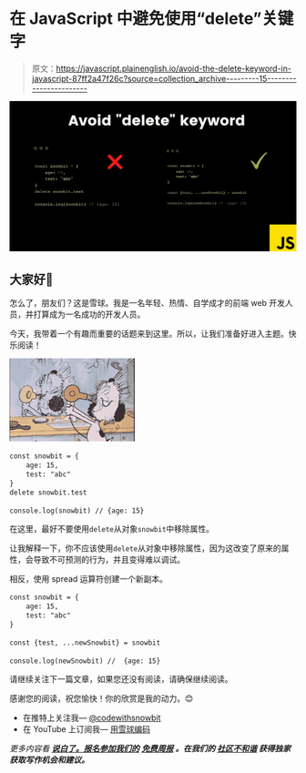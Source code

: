 # 在 JavaScript 中避免使用“delete”关键字

> 原文：<https://javascript.plainenglish.io/avoid-the-delete-keyword-in-javascript-87ff2a47f26c?source=collection_archive---------15----------------------->

![](img/2cd88d6b0766051e341806e59517c59b.png)

## 大家好👋

怎么了，朋友们？这是雪球。我是一名年轻、热情、自学成才的前端 web 开发人员，并打算成为一名成功的开发人员。

今天，我带着一个有趣而重要的话题来到这里。所以，让我们准备好进入主题。快乐阅读！

![](img/a73b581fcd8727659bcc6fd5a0a6800a.png)

```
const snowbit = {
    age: 15,
    test: "abc"
}
delete snowbit.test

console.log(snowbit) // {age: 15}
```

在这里，最好不要使用`delete`从对象`snowbit`中移除属性。

让我解释一下，你不应该使用`delete`从对象中移除属性，因为这改变了原来的属性，会导致不可预测的行为，并且变得难以调试。

相反，使用 spread 运算符创建一个新副本。

```
const snowbit = {
    age: 15,
    test: "abc"
}

const {test, ...newSnowbit} = snowbit

console.log(newSnowbit) //  {age: 15}
```

请继续关注下一篇文章，如果您还没有阅读，请确保继续阅读。

感谢您的阅读，祝您愉快！你的欣赏是我的动力。😊

*   在推特上关注我— [@codewithsnowbit](https://twitter.com/codewithsnowbit)
*   在 YouTube 上订阅我— [用雪球编码](https://www.youtube.com/channel/UCNTKqF1vhFYX_v0ERnUa1RQ?view_as=subscriber&sub_confirmation=1)

*更多内容看* [***说白了。报名参加我们的***](http://plainenglish.io/) **[***免费周报***](http://newsletter.plainenglish.io/) *。在我们的* [***社区不和谐***](https://discord.gg/GtDtUAvyhW) *获得独家获取写作机会和建议。***